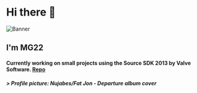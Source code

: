 # Hi there 👋
![Banner]()
## I'm **MG22**
#### Currently working on small projects using the Source SDK 2013 by Valve Software. [Repo](https://github.com/ValveSoftware/source-sdk-2013)

##### > Profile picture: Nujabes/Fat Jon - Departure album cover

<!--
**MGtwotwo/MGtwotwo** is a ✨ _special_ ✨ repository because its `README.md` (this file) appears on your GitHub profile.

Here are some ideas to get you started:

- 🔭 I’m currently working on ...
- 🌱 I’m currently learning ...
- 👯 I’m looking to collaborate on ...
- 🤔 I’m looking for help with ...
- 💬 Ask me about ...
- 📫 How to reach me: ...
- 😄 Pronouns: ...
- ⚡ Fun fact: ...
-->
